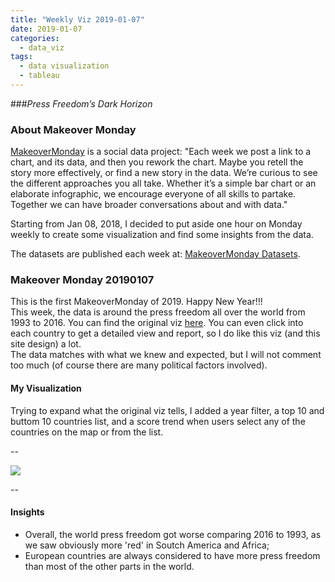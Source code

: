 ```yaml
---
title: "Weekly Viz 2019-01-07"
date: 2019-01-07
categories:
  - data_viz
tags:
  - data visualization
  - tableau
---
```


###*Press Freedom’s Dark Horizon*


### About Makeover Monday

[MakeoverMonday](http://www.makeovermonday.co.uk/) is a social data project:
"Each week we post a link to a chart, and its data, and then you rework the chart.
Maybe you retell the story more effectively, or find a new story in the data.
We’re curious to see the different approaches you all take. Whether it’s a simple bar chart or an elaborate infographic, we encourage everyone of all skills to partake.
Together we can have broader conversations about and with data."

Starting from Jan 08, 2018, I decided to put aside one hour on Monday weekly to create some visualization and find some insights from the data.

The datasets are published each week at: [MakeoverMonday Datasets](http://www.makeovermonday.co.uk/data/).

### Makeover Monday 20190107

This is the first MakeoverMonday of 2019. Happy New Year!!!  
This week, the data is around the press freedom all over the world from 1993 to 2016. You can find the original viz [here](https://freedomhouse.org/report/freedom-press/freedom-press-2017). You can even click into each country to get a detailed view and report, so I do like this viz (and this site design) a lot.  
The data matches with what we knew and expected, but I will not comment too much (of course there are many political factors involved).  

#### My Visualization

Trying to expand what the original viz tells, I added a year filter, a top 10 and buttom 10 countries list, and a score trend when users select any of the countries on the map or from the list.  

--  
<div class='tableauPlaceholder' id='viz1546934248711' style='position: relative'>
<noscript><a href='#'>
  <img alt=' ' src='https:&#47;&#47;public.tableau.com&#47;static&#47;images&#47;Ma&#47;MakeOverMonday20190107&#47;worldpressfreedommap&#47;1_rss.png' style='border: none' />
</a></noscript>
<object class='tableauViz'  style='display:none;'>
  <param name='host_url' value='https%3A%2F%2Fpublic.tableau.com%2F' /> 
  <param name='embed_code_version' value='3' />
  <param name='site_root' value='' />
  <param name='name' value='MakeOverMonday20190107&#47;worldpressfreedommap' />
  <param name='tabs' value='no' />
  <param name='toolbar' value='yes' />
  <param name='static_image' value='https:&#47;&#47;public.tableau.com&#47;static&#47;images&#47;Ma&#47;MakeOverMonday20190107&#47;worldpressfreedommap&#47;1.png' /> 
  <param name='animate_transition' value='yes' />
  <param name='display_static_image' value='yes' />
  <param name='display_spinner' value='yes' />
  <param name='display_overlay' value='yes' />
  <param name='display_count' value='yes' />
</object></div>                
<script type='text/javascript'>         
  var divElement = document.getElementById('viz1546934248711');   
  var vizElement = divElement.getElementsByTagName('object')[0];                    
  vizElement.style.width='800px';vizElement.style.height='827px';                
  var scriptElement = document.createElement('script');                    
  scriptElement.src = 'https://public.tableau.com/javascripts/api/viz_v1.js';                    
  vizElement.parentNode.insertBefore(scriptElement, vizElement);          
</script>  


--  

#### Insights
* Overall, the world press freedom got worse comparing 2016 to 1993, as we saw obviously more 'red' in Soutch America and Africa;  
* European countries are always considered to have more press freedom than most of the other parts in the world.  

